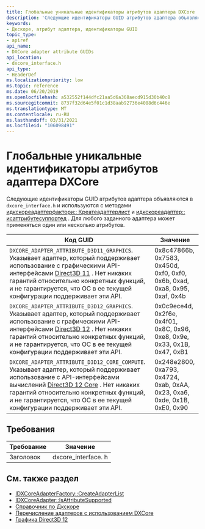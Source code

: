 ```yaml
---
title: Глобальные уникальные идентификаторы атрибутов адаптера DXCore
description: 'Следующие идентификаторы GUID атрибутов адаптера объявляются в `dxcore_interface.h` и используются с методами [идкскореадаптерфактори:: Креатеадаптерлист](./dxcore_interface/nf-dxcore_interface-idxcoreadapterfactory-createadapterlist.md) и [идкскореадаптер:: исаттрибутесуппортед](./dxcore_interface/nf-dxcore_interface-idxcoreadapter-isattributesupported.md) .'
keywords:
- Дкскоре, атрибут адаптера, идентификаторы GUID
topic_type:
- apiref
api_name:
- DXCore adapter attribute GUIDs
api_location:
- dxcore_interface.h
api_type:
- HeaderDef
ms.localizationpriority: low
ms.topic: reference
ms.date: 06/20/2019
ms.openlocfilehash: a532552f144dfc21aa5d6a368aecd915d30b40c8
ms.sourcegitcommit: 8737f32d64e5f01c1d38aab92736e4088d6c446e
ms.translationtype: MT
ms.contentlocale: ru-RU
ms.lasthandoff: 03/31/2021
ms.locfileid: "106098491"
---
```

# <a name="dxcore-adapter-attribute-guids"></a>Глобальные уникальные идентификаторы атрибутов адаптера DXCore

Следующие идентификаторы GUID атрибутов адаптера объявляются в `dxcore_interface.h` и используются с методами [идкскореадаптерфактори:: Креатеадаптерлист](./dxcore_interface/nf-dxcore_interface-idxcoreadapterfactory-createadapterlist.md) и [идкскореадаптер:: исаттрибутесуппортед](./dxcore_interface/nf-dxcore_interface-idxcoreadapter-isattributesupported.md) . Для любого заданного адаптера может применяться один или несколько атрибутов.

| Код GUID | Значение |
|-|-|
| `DXCORE_ADAPTER_ATTRIBUTE_D3D11_GRAPHICS`. Указывает адаптер, который поддерживает использование с графическими API-интерфейсами [Direct3D 11](/windows/win32/direct3d11) . Нет никаких гарантий относительно конкретных функций, и не гарантируется, что ОС в ее текущей конфигурации поддерживает эти API. | 0x8c47866b, 0x7583, 0x450d, 0xf0, 0xf0, 0x6b, 0xad, 0xa8, 0x95, 0xaf, 0x4b |
| `DXCORE_ADAPTER_ATTRIBUTE_D3D12_GRAPHICS`. Указывает адаптер, который поддерживает использование с графическими API-интерфейсами [Direct3D 12](/windows/win32/direct3d12) . Нет никаких гарантий относительно конкретных функций, и не гарантируется, что ОС в ее текущей конфигурации поддерживает эти API. | 0x0c9ece4d, 0x2f6e, 0x4f01, 0x8C, 0x96, 0xe8, 0x9e, 0x33, 0x1B, 0x47, 0xB1 |
| `DXCORE_ADAPTER_ATTRIBUTE_D3D12_CORE_COMPUTE`. Указывает адаптер, который поддерживает использование с API-интерфейсами вычислений [Direct3D 12 Core](../direct3d12/core-feature-levels.md) . Нет никаких гарантий относительно конкретных функций, и не гарантируется, что ОС в ее текущей конфигурации поддерживает эти API. | 0x248e2800, 0xa793, 0x4724, 0xab, 0xAA, 0x23, 0xa6, 0xde, 0x1B, 0xE0, 0x90 |

## <a name="requirements"></a>Требования

| Требование | Значение |
|-|-|
| Заголовок | dxcore_interface. h |

## <a name="see-also"></a>См. также раздел

* [IDXCoreAdapterFactory::CreateAdapterList](./dxcore_interface/nf-dxcore_interface-idxcoreadapterfactory-createadapterlist.md)
* [IDXCoreAdapter::IsAttributeSupported](./dxcore_interface/nf-dxcore_interface-idxcoreadapter-isattributesupported.md)
* [Справочник по Дкскоре](./dxcore-reference.md)
* [Перечисление адаптеров с использованием DXCore](./dxcore-enum-adapters.md)
* [Графика Direct3D 12](../direct3d12/direct3d-12-graphics.md)
